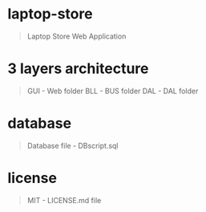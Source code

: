 # laptop-store
> Laptop Store Web Application
# 3 layers architecture
> GUI - Web folder
> BLL - BUS folder
> DAL - DAL folder
# database
> Database file - DBscript.sql
# license
> MIT - LICENSE.md file
